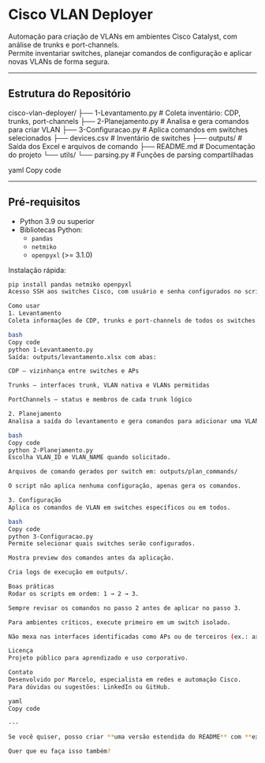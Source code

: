 # Cisco VLAN Deployer

Automação para criação de VLANs em ambientes Cisco Catalyst, com análise de trunks e port-channels.  
Permite inventariar switches, planejar comandos de configuração e aplicar novas VLANs de forma segura.

---

## Estrutura do Repositório

cisco-vlan-deployer/
├── 1-Levantamento.py # Coleta inventário: CDP, trunks, port-channels
├── 2-Planejamento.py # Analisa e gera comandos para criar VLAN
├── 3-Configuracao.py # Aplica comandos em switches selecionados
├── devices.csv # Inventário de switches
├── outputs/ # Saída dos Excel e arquivos de comando
├── README.md # Documentação do projeto
└── utils/
└── parsing.py # Funções de parsing compartilhadas

yaml
Copy code

---

## Pré-requisitos

- Python 3.9 ou superior  
- Bibliotecas Python:
  - `pandas`
  - `netmiko`
  - `openpyxl` (>= 3.1.0)

Instalação rápida:

```bash
pip install pandas netmiko openpyxl
Acesso SSH aos switches Cisco, com usuário e senha configurados no script.

Como usar
1. Levantamento
Coleta informações de CDP, trunks e port-channels de todos os switches listados no devices.csv.

bash
Copy code
python 1-Levantamento.py
Saída: outputs/levantamento.xlsx com abas:

CDP – vizinhança entre switches e APs

Trunks – interfaces trunk, VLAN nativa e VLANs permitidas

PortChannels – status e membros de cada trunk lógico

2. Planejamento
Analisa a saída do levantamento e gera comandos para adicionar uma VLAN nos trunks e port-channels.

bash
Copy code
python 2-Planejamento.py
Escolha VLAN_ID e VLAN_NAME quando solicitado.

Arquivos de comando gerados por switch em: outputs/plan_commands/

O script não aplica nenhuma configuração, apenas gera os comandos.

3. Configuração
Aplica os comandos de VLAN em switches específicos ou em todos.

bash
Copy code
python 3-Configuracao.py
Permite selecionar quais switches serão configurados.

Mostra preview dos comandos antes da aplicação.

Cria logs de execução em outputs/.

Boas práticas
Rodar os scripts em ordem: 1 → 2 → 3.

Sempre revisar os comandos no passo 2 antes de aplicar no passo 3.

Para ambientes críticos, execute primeiro em um switch isolado.

Não mexa nas interfaces identificadas como APs ou de terceiros (ex.: axis-xxxx), o script já filtra essas automaticamente.

Licença
Projeto público para aprendizado e uso corporativo.

Contato
Desenvolvido por Marcelo, especialista em redes e automação Cisco.
Para dúvidas ou sugestões: LinkedIn ou GitHub.

yaml
Copy code

---

Se você quiser, posso criar **uma versão estendida do README** com **exemplos de saída real do Excel, screenshot do fluxo do script e dicas de troubleshooting**, para deixar o repositório ainda mais profissional para colegas e comunidade.  

Quer que eu faça isso também?